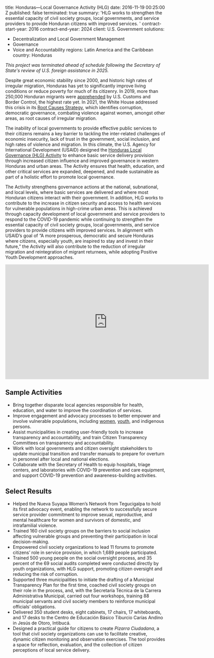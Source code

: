 
title: Honduras—Local Governance Activity (HLG)
date: 2016-11-19 00:25:00 Z
published: false
terminated: true
summary: 'HLG works to strengthen the essential capacity of civil society groups,
  local governments, and service providers to provide Honduran citizens with improved
  services. '
contract-start-year: 2016
contract-end-year: 2024
client: U.S. Government
solutions:
- Decentralization and Local Government Management
- Governance
- Voice and Accountability
regions: Latin America and the Caribbean
country: Honduras


<aside><em>This project was terminated ahead of schedule following the Secretary of State's review of U.S. foreign assistance in 2025.</em></aside>

Despite great economic stability since 2000, and historic high rates of irregular migration, Honduras has yet to significantly improve living conditions or reduce poverty for much of its citizenry. In 2019, more than 250,000 Honduran migrants were [apprehended](https://www.cbp.gov/newsroom/stats/southwest-land-border-encounters/usbp-sw-border-apprehensions) by U.S. Customs and Border Control, the highest rate yet. In 2021, the White House addressed this crisis in its [Root Causes Strategy](https://www.whitehouse.gov/wp-content/uploads/2021/07/Root-Causes-Strategy.pdf), which identifies corruption, democratic governance, combating violence against women, amongst other areas, as root causes of irregular migration.

The inability of local governments to provide effective public services to their citizens remains a key barrier to tackling the inter-related challenges of economic insecurity, lack of trust in the government, social inclusion, and high rates of violence and migration. In this climate, the U.S. Agency for International Development (USAID) designed the [Honduras Local Governance (HLG) Activity](https://www.glhonduras.org/) to enhance basic service delivery provision through increased citizen influence and improved governance in western Honduras and urban areas. The Activity ensures that health, education, and other critical services are expanded, deepened, and made sustainable as part of a holistic effort to promote local governance.

The Activity strengthens governance actions at the national, subnational, and local levels, where basic services are delivered and where most Honduran citizens interact with their government. In addition, HLG works to contribute to the increase in citizen security and access to health services for vulnerable populations in high-crime urban areas. This is achieved through capacity development of local government and service providers to respond to the COVID-19 pandemic while continuing to strengthen the essential capacity of civil society groups, local governments, and service providers to provide citizens with improved services. In alignment with USAID’s goal of “A more prosperous, democratic and secure Honduras where citizens, especially youth, are inspired to stay and invest in their future,” the Activity will also contribute to the reduction of irregular migration and reintegration of migrant returnees, while adopting Positive Youth Development approaches.

<iframe src="https://player.vimeo.com/video/667918683?h=bf095dcc5a" width="640" height="360" frameborder="0" allow="autoplay; fullscreen; picture-in-picture" allowfullscreen></iframe>

## Sample Activities

* Bring together disparate local agencies responsible for health, education, and water to improve the coordination of services.
* Improve engagement and advocacy processes to better empower and involve vulnerable populations, including [women](https://www.youtube.com/watch?v=dwvx1dGYzHU), [youth](https://urban-links.org/insight/helping-vulnerable-young-hondurans-to-gain-job-skills-self-confidence-and-hope-for-the-future/), and indigenous persons.
* Assist municipalities in creating user-friendly tools to increase transparency and accountability, and train Citizen Transparency Committees on transparency and accountability.
* Work with local governments and citizen oversight stakeholders to update municipal transition and transfer manuals to prepare for overturn in personnel after local and national elections.
* Collaborate with the Secretary of Health to equip hospitals, triage centers, and laboratories with COVID-19 prevention and care equipment, and support COVID-19 prevention and awareness-building activities.

## Select Results

* Helped the Nueva Suyapa Women’s Network from Tegucigalpa to hold its first advocacy event, enabling the network to successfully secure service provider commitment to improve sexual, reproductive, and mental healthcare for women and survivors of domestic, and intrafamilial violence.
* Trained 160 civil society groups on the barriers to social inclusion affecting vulnerable groups and preventing their participation in local decision-making.
* Empowered civil society organizations to lead 11 forums to promote citizens’ role in service provision, in which 1,689 people participated.
* Trained 500 young people on the social oversight process, and 35 percent of the 69 social audits completed were conducted directly by youth organizations, with HLG support, promoting citizen oversight and reducing the risk of corruption.
* Supported three municipalities to initiate the drafting of a Municipal Transparency Plan for the first time, coached civil society groups on their role in the process, and, with the Secretaría Técnica de la Carrera Administrativa Municipal, carried out four workshops, training 88 municipal servants and civil society members to reinforce municipal officials’ obligations.
* Delivered 350 student desks, eight cabinets, 17 chairs, 17 whiteboards, and 17 desks to the Centro de Educación Básico Tiburcio Carías Andino in Jesús de Otoro, Intibucá.
* Designed a practical guide for citizens to create *Pizarra Ciudadana*, a tool that civil society organizations can use to facilitate creative, dynamic citizen monitoring and observation exercises. The tool provides a space for reflection, evaluation, and the collection of citizen perceptions of local service delivery.
